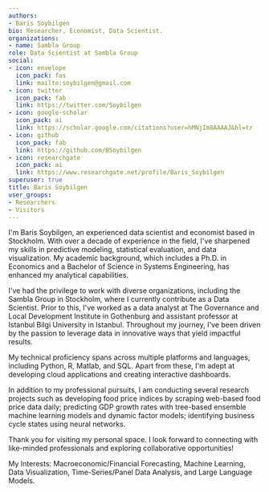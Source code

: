 ```yaml
---
authors:
- Baris Soybilgen
bio: Researcher, Economist, Data Scientist.
organizations:
- name: Sambla Group
role: Data Scientist at Sambla Group
social:
- icon: envelope
  icon_pack: fas
  link: mailto:soybilgen@gmail.com
- icon: twitter
  icon_pack: fab
  link: https://twitter.com/Soybilgen
- icon: google-scholar
  icon_pack: ai
  link: https://scholar.google.com/citations?user=hMNjIm8AAAAJ&hl=tr
- icon: github
  icon_pack: fab
  link: https://github.com/BSoybilgen
- icon: researchgate
  icon_pack: ai
  link: https://www.researchgate.net/profile/Baris_Soybilgen
superuser: true
title: Baris Soybilgen
user_groups:
- Researchers
- Visitors
---
```


I'm Baris Soybilgen, an experienced data scientist and economist based in Stockholm. With over a decade of experience in the field, I've sharpened my skills in predictive modeling, statistical evaluation, and data visualization. My academic background, which includes a Ph.D. in Economics and a Bachelor of Science in Systems Engineering, has enhanced my analytical capabilities.

I've had the privilege to work with diverse organizations, including the Sambla Group in Stockholm, where I currently contribute as a Data Scientist. Prior to this, I've worked as a data analyst at The Governance and Local Development Institute in Gothenburg and assistant professor at Istanbul Bilgi University in Istanbul. Throughout my journey, I've been driven by the passion to leverage data in innovative ways that yield impactful results. 

My technical proficiency spans across multiple platforms and languages, including Python, R, Matlab, and SQL. Apart from these, I'm adept at developing cloud applications and creating interactive dashboards.

In addition to my professional pursuits, I am conducting several research projects such as developing food price indices by scraping web-based food price data daily; predicting GDP growth rates with tree-based ensemble machine learning models and dynamic factor models; identifying business cycle states using neural networks.

Thank you for visiting my personal space. I look forward to connecting with like-minded professionals and exploring collaborative opportunities!

My Interests: Macroeconomic/Financial Forecasting, Machine Learning, Data Visualization, Time-Series/Panel Data Analysis, and Large Language Models.